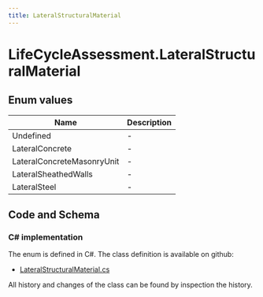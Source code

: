 ```yaml
---
title: LateralStructuralMaterial
---
```


# LifeCycleAssessment.LateralStructuralMaterial



## Enum values

| Name            | Description                                                    |
|-----------------|----------------------------------------------------------------|
| Undefined |  -  |
| LateralConcrete |  -  |
| LateralConcreteMasonryUnit |  -  |
| LateralSheathedWalls |  -  |
| LateralSteel |  -  |


## Code and Schema

### C# implementation

The enum is defined in C#. The class definition is available on github:

- [LateralStructuralMaterial.cs](https://github.com/BHoM/BHoM/blob/develop/LifeCycleAssessment_oM/Enums/LateralStructuralMaterial.cs)

All history and changes of the class can be found by inspection the history.
